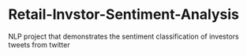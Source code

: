 # Retail-Invstor-Sentiment-Analysis
NLP project that demonstrates the sentiment classification of investors tweets from twitter
